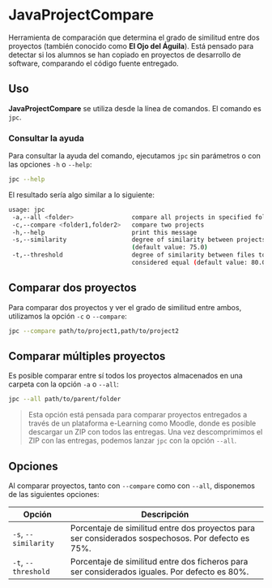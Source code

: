 # JavaProjectCompare
Herramienta de comparación que determina el grado de similitud entre dos proyectos (también conocido como **El Ojo del Águila**). Está pensado para detectar si los alumnos se han copiado en proyectos de desarrollo de software, comparando el código fuente entregado.

## Uso

**JavaProjectCompare** se utiliza desde la línea de comandos. El comando es `jpc`.

### Consultar la ayuda

Para consultar la ayuda del comando, ejecutamos `jpc` sin parámetros o con las opciones `-h` o `--help`:

```bash
jpc --help
```

El resultado sería algo similar a lo siguiente:

```bash
usage: jpc
 -a,--all <folder>                compare all projects in specified folder
 -c,--compare <folder1,folder2>   compare two projects
 -h,--help                        print this message
 -s,--similarity                  degree of similarity between projects
                                  (default value: 75.0)
 -t,--threshold                   degree of similarity between files to be
                                  considered equal (default value: 80.0)
```

## Comparar dos proyectos

Para comparar dos proyectos y ver el grado de similitud entre ambos, utilizamos la opción `-c` o `--compare`:

```bash
jpc --compare path/to/project1,path/to/project2
```

## Comparar múltiples proyectos

Es posible comparar entre sí todos los proyectos almacenados en una carpeta con la opción `-a` o `--all`:

```bash
jpc --all path/to/parent/folder
```

> Esta opción está pensada para comparar proyectos entregados a través de un plataforma e-Learning como Moodle, donde es posible descargar un ZIP con todos las entregas. Una vez descomprimimos el ZIP con las entregas, podemos lanzar `jpc` con la opción `--all`.

## Opciones

Al comparar proyectos, tanto con `--compare` como con `--all`, disponemos de las siguientes opciones:

| Opción               | Descripción                                                  |
| -------------------- | ------------------------------------------------------------ |
| `-s`, `--similarity` | Porcentaje de similitud entre dos proyectos para ser considerados sospechosos. Por defecto es 75%. |
| `-t`, `--threshold`  | Porcentaje de similitud entre dos ficheros para ser considerados iguales. Por defecto es 80%. |

